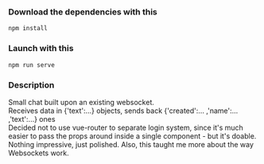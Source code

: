 ### Download the dependencies with this
```
npm install
```

### Launch with this
```
npm run serve
```

### Description
Small chat built upon an existing websocket. <br/>
Receives data in {'text':...} objects, sends back {'created':... ,'name':... ,'text':...} ones <br/>
Decided not to use vue-router to separate login system, since it's much easier to pass the props around inside a single component - but it's doable.<br/>
Nothing impressive, just polished. Also, this taught me more about the way Websockets work. 
